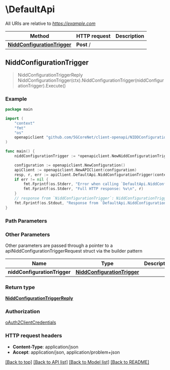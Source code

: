 # \DefaultApi

All URIs are relative to *https://example.com*

Method | HTTP request | Description
------------- | ------------- | -------------
[**NiddConfigurationTrigger**](DefaultApi.md#NiddConfigurationTrigger) | **Post** / | 



## NiddConfigurationTrigger

> NiddConfigurationTriggerReply NiddConfigurationTrigger(ctx).NiddConfigurationTrigger(niddConfigurationTrigger).Execute()



### Example

```go
package main

import (
    "context"
    "fmt"
    "os"
    openapiclient "github.com/5GCoreNet/client-openapi/NIDDConfigurationTrigger"
)

func main() {
    niddConfigurationTrigger := *openapiclient.NewNiddConfigurationTrigger("AfId_example", "NefId_example", "Gpsi_example", "SuppFeat_example") // NiddConfigurationTrigger | 

    configuration := openapiclient.NewConfiguration()
    apiClient := openapiclient.NewAPIClient(configuration)
    resp, r, err := apiClient.DefaultApi.NiddConfigurationTrigger(context.Background()).NiddConfigurationTrigger(niddConfigurationTrigger).Execute()
    if err != nil {
        fmt.Fprintf(os.Stderr, "Error when calling `DefaultApi.NiddConfigurationTrigger``: %v\n", err)
        fmt.Fprintf(os.Stderr, "Full HTTP response: %v\n", r)
    }
    // response from `NiddConfigurationTrigger`: NiddConfigurationTriggerReply
    fmt.Fprintf(os.Stdout, "Response from `DefaultApi.NiddConfigurationTrigger`: %v\n", resp)
}
```

### Path Parameters



### Other Parameters

Other parameters are passed through a pointer to a apiNiddConfigurationTriggerRequest struct via the builder pattern


Name | Type | Description  | Notes
------------- | ------------- | ------------- | -------------
 **niddConfigurationTrigger** | [**NiddConfigurationTrigger**](NiddConfigurationTrigger.md) |  | 

### Return type

[**NiddConfigurationTriggerReply**](NiddConfigurationTriggerReply.md)

### Authorization

[oAuth2ClientCredentials](../README.md#oAuth2ClientCredentials)

### HTTP request headers

- **Content-Type**: application/json
- **Accept**: application/json, application/problem+json

[[Back to top]](#) [[Back to API list]](../README.md#documentation-for-api-endpoints)
[[Back to Model list]](../README.md#documentation-for-models)
[[Back to README]](../README.md)

